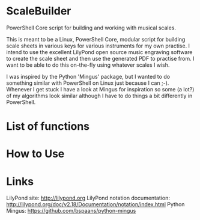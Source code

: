 # ScaleBuilder
PowerShell Core script for building and working with musical scales.

This is meant to be a Linux, PowerShell Core, modular script for building scale sheets in various keys for various instruments for my own practise. I intend to use the excellent LilyPond open source music engraving software to create the scale sheet and then use the generated PDF to practise from. I want to be able to do this on-the-fly using whatever scales I wish.

I was inspired by the Python 'Mingus' package, but I wanted to do something similar with PowerShell on Linux just because I can ;-). Whenever I get stuck I have a look at Mingus for inspiration so some (a lot?) of my algorithms look similar although I have to do things a bit differently in PowerShell.

# List of functions

# How to Use

# Links
LilyPond site: http://lilypond.org
LilyPond notation documentation: http://lilypond.org/doc/v2.18/Documentation/notation/index.html
Python Mingus: https://github.com/bspaans/python-mingus
